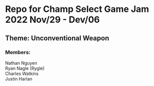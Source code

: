 # Repo for Champ Select Game Jam 2022 Nov/29 - Dev/06
## Theme: Unconventional Weapon
### Members:
Nathan Nguyen<br/>
Ryan Nagle (Rygle)<br/>
Charles Watkins<br/>
Justin Harlan
